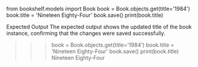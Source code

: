 from bookshelf.models import Book
book = Book.objects.get(title='1984')
book.title = 'Nineteen Eighty-Four'
book.save()
print(book.title)

Expected Output
The expected output shows the updated title of the book instance, confirming that the changes were saved successfully.

>>> book = Book.objects.get(title='1984')
>>> book.title = 'Nineteen Eighty-Four'
>>> book.save()
>>> print(book.title)
Nineteen Eighty-Four
